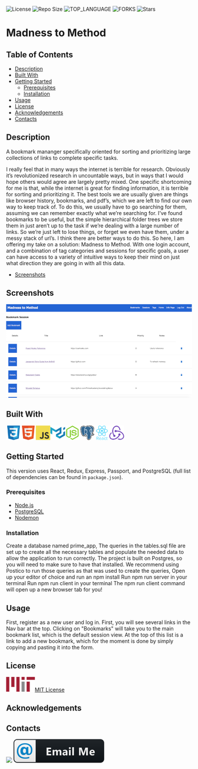 
![License](https://img.shields.io/github/license/jeremyacoop/https://github.com/jeremyacoop/prime-solo-project.svg?style=for-the-badge) ![Repo Size](https://img.shields.io/github/languages/code-size/jeremyacoop/https://github.com/jeremyacoop/prime-solo-project.svg?style=for-the-badge) ![TOP_LANGUAGE](https://img.shields.io/github/languages/top/jeremyacoop/https://github.com/jeremyacoop/prime-solo-project.svg?style=for-the-badge) ![FORKS](https://img.shields.io/github/forks/jeremyacoop/https://github.com/jeremyacoop/prime-solo-project.svg?style=for-the-badge&social) ![Stars](https://img.shields.io/github/stars/jeremyacoop/https://github.com/jeremyacoop/prime-solo-project.svg?style=for-the-badge)
    
# Madness to Method

## Table of Contents

- [Description](#description)
- [Built With](#built-with)
- [Getting Started](#getting-started)
  - [Prerequisites](#prerequisites)
  - [Installation](#installation)
- [Usage](#usage)
- [License](#license)
- [Acknowledgements](#acknowledgements)
- [Contacts](#contacts)

## Description


A bookmark mananger specifically oriented for sorting and prioritizing large collections of links to complete specific tasks.

I really feel that in many ways the internet is terrible for research. Obviously it’s revolutionized research in uncountable ways, but in ways that I would hope others would agree are largely pretty mixed. One specific shortcoming for me is that, while the internet is great for finding information, it is terrible for sorting and prioritizing it. The best tools we are usually given are things like browser history, bookmarks, and pdf’s, which we are left to find our own way to keep track of. To do this, we usually have to go searching for them, assuming we can remember exactly what we’re searching for. I’ve found bookmarks to be useful, but the simple hierarchical folder trees we store them in just aren’t up to the task if we’re dealing with a large number of links. So we’re just left to lose things, or forget we even have them, under a messy stack of url’s. 
I think there are better ways to do this. So here, I am offering my take on a solution: Madness to Method. With one login account, and a combination of tag categories and sessions for specific goals, a user can have access to a variety of intuitive ways to keep their mind on just what direction they are going in with all this data. 

- [Screenshots](#screenshots)

## Screenshots

<img src="./Screen_Shot_2022-03-24.png" />

## Built With

<a href="https://developer.mozilla.org/en-US/docs/Web/CSS"><img src="https://raw.githubusercontent.com/devicons/devicon/master/icons/css3/css3-original.svg" height="40px" width="40px" /></a><a href="https://developer.mozilla.org/en-US/docs/Web/HTML"><img src="https://raw.githubusercontent.com/devicons/devicon/master/icons/html5/html5-original.svg" height="40px" width="40px" /></a><a href="https://developer.mozilla.org/en-US/docs/Web/JavaScript"><img src="https://raw.githubusercontent.com/devicons/devicon/master/icons/javascript/javascript-original.svg" height="40px" width="40px" /></a><a href="https://material-ui.com/"><img src="https://raw.githubusercontent.com/devicons/devicon/master/icons/materialui/materialui-original.svg" height="40px" width="40px" /></a><a href="https://nodejs.org/en/"><img src="https://raw.githubusercontent.com/devicons/devicon/master/icons/nodejs/nodejs-original.svg" height="40px" width="40px" /></a><a href="https://www.postgresql.org/"><img src="https://raw.githubusercontent.com/devicons/devicon/master/icons/postgresql/postgresql-original.svg" height="40px" width="40px" /></a><a href="https://reactjs.org/"><img src="https://raw.githubusercontent.com/devicons/devicon/master/icons/react/react-original-wordmark.svg" height="40px" width="40px" /></a><a href="https://redux.js.org/"><img src="https://raw.githubusercontent.com/devicons/devicon/master/icons/redux/redux-original.svg" height="40px" width="40px" /></a>

## Getting Started

This version uses React, Redux, Express, Passport, and PostgreSQL (full list of dependencies can be found in `package.json`).

### Prerequisites

  - [Node.js](https://nodejs.org/en/)
  - [PostgreSQL](https://www.postgresql.org/)
  - [Nodemon](https://nodemon.io/)

### Installation

Create a database named prime_app,
The queries in the tables.sql file are set up to create all the necessary tables and populate the needed data to allow the application to run correctly. The project is built on Postgres, so you will need to make sure to have that installed. We recommend using Postico to run those queries as that was used to create the queries,
Open up your editor of choice and run an npm install
Run npm run server in your terminal
Run npm run client in your terminal
The npm run client command will open up a new browser tab for you!

## Usage

First, register as a new user and log in. First, you will see several links in the Nav bar at the top. Clicking on "Bookmarks" will take you to the main bookmark list, which is the default session view. At the top of this list is a link to add a new bookmark, which for the moment is done by simply copying and pasting it into the form.


## License

<a href="https://choosealicense.com/licenses/mit/"><img src="https://raw.githubusercontent.com/johnturner4004/readme-generator/master/src/components/assets/images/mit.svg" height=40 />MIT License</a>

## Acknowledgements


## Contacts

<a href="https://www.linkedin.com/in/jeremy-cooper-848911230/"><img src="https://img.shields.io/badge/LinkedIn-0077B5?style=for-the-badge&logo=linkedin&logoColor=white" /></a>  <a href="mailto:"><img src=https://raw.githubusercontent.com/johnturner4004/readme-generator/master/src/components/assets/images/email_me_button_icon_151852.svg /></a>
